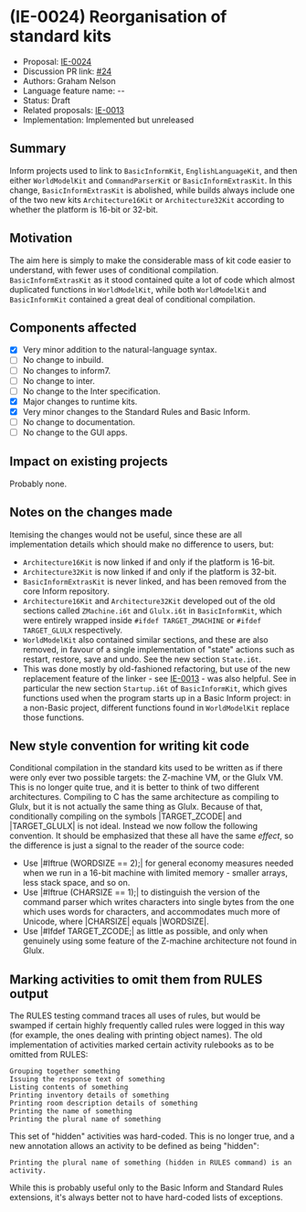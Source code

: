# (IE-0024) Reorganisation of standard kits

* Proposal: [IE-0024](0024-reorganisation-of-standard-kits.md)
* Discussion PR link: [#24](https://github.com/ganelson/inform-evolution/pull/24)
* Authors: Graham Nelson
* Language feature name: --
* Status: Draft
* Related proposals: [IE-0013](0013-annotations-for-kit-linking.md)
* Implementation: Implemented but unreleased

## Summary

Inform projects used to link to `BasicInformKit`, `EnglishLanguageKit`, and then
either `WorldModelKit` and `CommandParserKit` or `BasicInformExtrasKit`. In this
change, `BasicInformExtrasKit` is abolished, while builds always include one of
the two new kits `Architecture16Kit` or `Architecture32Kit` according to whether
the platform is 16-bit or 32-bit.

## Motivation

The aim here is simply to make the considerable mass of kit code easier to
understand, with fewer uses of conditional compilation. `BasicInformExtrasKit`
as it stood contained quite a lot of code which almost duplicated functions in
`WorldModelKit`, while both `WorldModelKit` and `BasicInformKit` contained a great
deal of conditional compilation.

## Components affected

- [x] Very minor addition to the natural-language syntax.
- [ ] No change to inbuild.
- [ ] No changes to inform7.
- [ ] No change to inter.
- [ ] No change to the Inter specification.
- [x] Major changes to runtime kits.
- [x] Very minor changes to the Standard Rules and Basic Inform.
- [ ] No change to documentation.
- [ ] No change to the GUI apps.

## Impact on existing projects

Probably none.

## Notes on the changes made

Itemising the changes would not be useful, since these are all implementation
details which should make no difference to users, but:

* `Architecture16Kit` is now linked if and only if the platform is 16-bit.
* `Architecture32Kit` is now linked if and only if the platform is 32-bit.
* `BasicInformExtrasKit` is never linked, and has been removed from the core Inform repository.
* `Architecture16Kit` and `Architecture32Kit` developed out of the old sections
called `ZMachine.i6t` and `Glulx.i6t` in `BasicInformKit`, which were entirely
wrapped inside `#ifdef TARGET_ZMACHINE` or `#ifdef TARGET_GLULX` respectively.
* `WorldModelKit` also contained similar sections, and these are also removed,
in favour of a single implementation of "state" actions such as restart,
restore, save and undo. See the new section `State.i6t`.
* This was done mostly by old-fashioned refactoring, but use of the new
replacement feature of the linker - see [IE-0013](0013-annotations-for-kit-linking.md) -
was also helpful. See in particular the new section `Startup.i6t` of `BasicInformKit`,
which gives functions used when the program starts up in a Basic Inform project:
in a non-Basic project, different functions found in `WorldModelKit` replace
those functions.

## New style convention for writing kit code

Conditional compilation in the standard kits used to be written as if there
were only ever two possible targets: the Z-machine VM, or the Glulx VM. This
is no longer quite true, and it is better to think of two different architectures.
Compiling to C has the same architecture as compiling to Glulx, but it is not
actually the same thing as Glulx. Because of that, conditionally compiling on
the symbols |TARGET_ZCODE| and |TARGET_GLULX| is not ideal. Instead we now
follow the following convention. It should be emphasized that these all have
the same *effect*, so the difference is just a signal to the reader of the
source code:
* Use |#Iftrue (WORDSIZE == 2);| for general economy measures needed when
we run in a 16-bit machine with limited memory - smaller arrays, less
stack space, and so on.
* Use |#Iftrue (CHARSIZE == 1);| to distinguish the version of the command
parser which writes characters into single bytes from the one which uses
words for characters, and accommodates much more of Unicode, where |CHARSIZE|
equals |WORDSIZE|.
* Use |#Ifdef TARGET_ZCODE;| as little as possible, and only when genuinely
using some feature of the Z-machine architecture not found in Glulx.

## Marking activities to omit them from RULES output

The RULES testing command traces all uses of rules, but would be swamped if
certain highly frequently called rules were logged in this way (for example,
the ones dealing with printing object names). The old implementation of
activities marked certain activity rulebooks as to be omitted from RULES:

	Grouping together something
	Issuing the response text of something
	Listing contents of something
	Printing inventory details of something
	Printing room description details of something
	Printing the name of something
	Printing the plural name of something

This set of "hidden" activities was hard-coded. This is no longer true, and
a new annotation allows an activity to be defined as being "hidden":

	Printing the plural name of something (hidden in RULES command) is an activity.

While this is probably useful only to the Basic Inform and Standard Rules
extensions, it's always better not to have hard-coded lists of exceptions.

